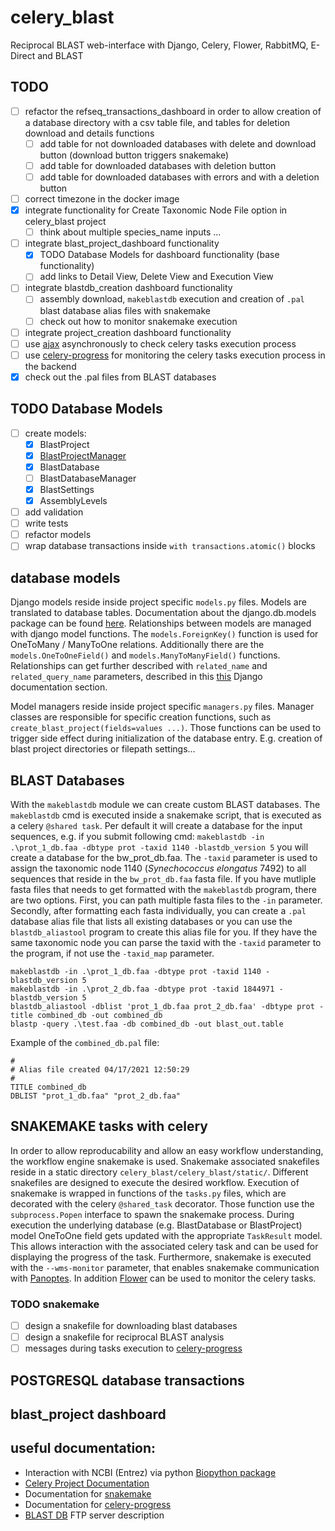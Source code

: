 # celery_blast
Reciprocal BLAST web-interface with Django, Celery, Flower, RabbitMQ, E-Direct and BLAST
## TODO
- [ ] refactor the refseq_transactions_dashboard in order to allow creation of a database directory with a csv table file, and tables for deletion download and details functions
    - [ ] add table for not downloaded databases with delete and download button (download button triggers snakemake)
    - [ ] add table for downloaded databases with deletion button
    - [ ] add table for downloaded databases with errors and with a deletion button
- [ ] correct timezone in the docker image
- [x] integrate functionality for Create Taxonomic Node File option in celery_blast project
    - [ ] think about multiple species_name inputs ...
- [ ] integrate blast_project_dashboard functionality
    - [x] TODO Database Models for dashboard functionality (base functionality)
    - [ ] add links to Detail View, Delete View and Execution View
- [ ] integrate blastdb_creation dashboard functionality
    - [ ] assembly download, `makeblastdb` execution and creation of `.pal` blast database alias files with snakemake
    - [ ] check out how to monitor snakemake execution
- [ ] integrate project_creation dashboard functionality
- [ ] use [ajax](https://api.jquery.com/jquery.ajax/) asynchronously to check celery tasks execution process
- [ ] use [celery-progress](https://github.com/czue/celery-progress) for monitoring the celery tasks execution process in the backend
- [X] check out the .pal files from BLAST databases

## TODO Database Models
- [ ] create models:
    - [X] BlastProject
    - [X] [BlastProjectManager](https://docs.djangoproject.com/en/2.2/ref/models/instances/)
    - [X] BlastDatabase
    - [ ] BlastDatabaseManager
    - [X] BlastSettings
    - [X] AssemblyLevels
- [ ] add validation
- [ ] write tests
- [ ] refactor models
- [ ] wrap database transactions inside `with transactions.atomic()` blocks

## database models
Django models reside inside project specific `models.py` files. Models are translated to database tables. 
Documentation about the django.db.models package can be found [here](https://docs.djangoproject.com/en/2.2/topics/db/models/).
Relationships between models are managed with django model functions.
The `models.ForeignKey()` function is used for OneToMany / ManyToOne relations. 
Additionally there are the `models.OneToOneField()` and `models.ManyToManyField()` functions. 
Relationships can get further described with `related_name` and `related_query_name` parameters, described in this
[this](https://docs.djangoproject.com/en/2.2/ref/models/fields/#django.db.models.ForeignKey.related_query_name) Django documentation section.

Model managers reside inside project specific `managers.py` files. 
Manager classes are responsible for specific creation functions, such as ``create_blast_project(fields=values ...)``.
Those functions can be used to trigger side effect during initialization of the database entry.
E.g. creation of blast project directories or filepath settings...

## BLAST Databases
With the `makeblastdb` module we can create custom BLAST databases. The `makeblastdb` cmd is executed inside a snakemake script, that is executed as a celery `@shared task`.
Per default it will create a database for the input sequences, e.g. if you submit following cmd: 
`makeblastdb -in .\prot_1_db.faa -dbtype prot -taxid 1140 -blastdb_version 5` you will create a database for the bw_prot_db.faa.
The `-taxid` parameter is used to assign the taxonomic node 1140 (*Synechococcus elongatus* 7492) to all sequences that reside in the `bw_prot_db.faa` fasta file.
If you have mutliple fasta files that needs to get formatted with the `makeblastdb` program, there are two options. First, you can path multiple fasta files to the `-in` parameter. Secondly, after formatting each fasta individually, you can create a `.pal` database alias file that lists all existing databases or you can use the `blastdb_aliastool` program to create this alias file for you. If they have the same taxonomic node you can parse the taxid with the `-taxid` parameter to the program, if not use the `-taxid_map` parameter. 

```` Shell
makeblastdb -in .\prot_1_db.faa -dbtype prot -taxid 1140 -blastdb_version 5
makeblastdb -in .\prot_2_db.faa -dbtype prot -taxid 1844971 -blastdb_version 5
blastdb_aliastool -dblist 'prot_1_db.faa prot_2_db.faa' -dbtype prot -title combined_db -out combined_db
blastp -query .\test.faa -db combined_db -out blast_out.table
````
Example of the `combined_db.pal` file:
````Text
#
# Alias file created 04/17/2021 12:50:29
#
TITLE combined_db
DBLIST "prot_1_db.faa" "prot_2_db.faa" 
````
## SNAKEMAKE tasks with celery
In order to allow reproducability and allow an easy workflow understanding, the workflow engine snakemake is used. 
Snakemake associated snakefiles reside in a static directory `celery_blast/celery_blast/static/`. 
Different snakefiles are designed to execute the desired workflow. Execution of snakemake is wrapped in functions of the `tasks.py` files,
which are decorated with the celery `@shared_task` decorator. Those function use the `subprocess.Popen` interface to spawn the snakemake process.
During execution the underlying database (e.g. BlastDatabase or BlastProject) model OneToOne field gets updated with the appropriate `TaskResult` model.
This allows interaction with the associated celery task and can be used for displaying the progress of the task. 
Furthermore, snakemake is executed with the `--wms-monitor` parameter, that enables snakemake communication with [Panoptes](https://github.com/panoptes-organization/monitor-schema). In addition [Flower](https://flower.readthedocs.io/en/latest/) can be used to monitor the celery tasks.
### TODO snakemake
- [ ] design a snakefile for downloading blast databases
- [ ] design a snakefile for reciprocal BLAST analysis
- [ ] messages during tasks execution to [celery-progress](https://github.com/czue/celery-progress)

## POSTGRESQL database transactions

## blast_project dashboard


## useful documentation:
- Interaction with NCBI (Entrez) via python [Biopython package](https://biopython.org/wiki/Documentation)
- [Celery Project Documentation](https://docs.celeryproject.org/en/stable/django/first-steps-with-django.html)
- Documentation for [snakemake](https://snakemake.readthedocs.io/en/stable/index.html)
- Documentation for [celery-progress](https://github.com/czue/celery-progress)
- [BLAST DB](https://ftp.ncbi.nlm.nih.gov/blast/documents/blastdb.html) FTP server description
